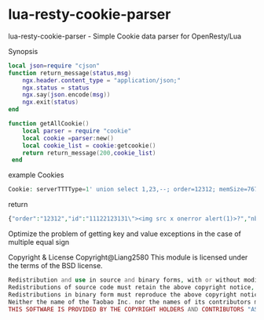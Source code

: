 # lua-resty-cookie-parser
lua-resty-cookie-parser - Simple Cookie data parser for OpenResty/Lua



Synopsis

```lua
local json=require "cjson"
function return_message(status,msg)
	ngx.header.content_type = "application/json;"
	ngx.status = status
	ngx.say(json.encode(msg))
    ngx.exit(status)
end

function getAllCookie()
    local parser = require "cookie"
    local cookie =parser:new()
    local cookie_list = cookie:getcookie()
    return return_message(200,cookie_list)
 end

```

example Cookies
```php
Cookie: serverTTTType=1' union select 1,23,--; order=12312; memSize=7671; test=%7B%22;  nbamea=111;rememberMe=11;ada=qweq;ada=11;id=111;id=22123131"><img src=x onerror=alert(1)>?
```




return 

```php
{"order":"12312","id":"11122123131\"><img src x onerror alert(1)>?","nbamea":"111","serverttttype":"1' union select 1,23,--","ada":"qweq11","memsize":"7671","test":"{\"","rememberme":"11"}
```


Optimize the problem of getting key and value exceptions in the case of multiple equal sign


Copyright & License
Copyright@Liang2580
This module is licensed under the terms of the BSD license.

```php
Redistribution and use in source and binary forms, with or without modification, are permitted provided that the following conditions are met:
Redistributions of source code must retain the above copyright notice, this list of conditions and the following disclaimer.
Redistributions in binary form must reproduce the above copyright notice, this list of conditions and the following disclaimer in the documentation and/or other materials provided with the distribution.
Neither the name of the Taobao Inc. nor the names of its contributors may be used to endorse or promote products derived from this software without specific prior written permission.
THIS SOFTWARE IS PROVIDED BY THE COPYRIGHT HOLDERS AND CONTRIBUTORS "AS IS" AND ANY EXPRESS OR IMPLIED WARRANTIES, INCLUDING, BUT NOT LIMITED TO, THE IMPLIED WARRANTIES OF MERCHANTABILITY AND FITNESS FOR A PARTICULAR PURPOSE ARE DISCLAIMED. IN NO EVENT SHALL THE COPYRIGHT HOLDER OR CONTRIBUTORS BE LIABLE FOR ANY DIRECT, INDIRECT, INCIDENTAL, SPECIAL, EXEMPLARY, OR CONSEQUENTIAL DAMAGES (INCLUDING, BUT NOT LIMITED TO, PROCUREMENT OF SUBSTITUTE GOODS OR SERVICES; LOSS OF USE, DATA, OR PROFITS; OR BUSINESS INTERRUPTION) HOWEVER CAUSED AND ON ANY THEORY OF LIABILITY, WHETHER IN CONTRACT, STRICT LIABILITY, OR TORT (INCLUDING NEGLIGENCE OR OTHERWISE) ARISING IN ANY WAY OUT OF THE USE OF THIS SOFTWARE, EVEN IF ADVISED OF THE POSSIBILITY OF SUCH DAMAGE.
```
